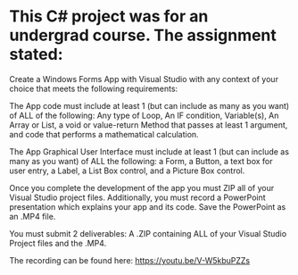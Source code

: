# This C# project was for an undergrad course. The assignment stated:

Create a Windows Forms App with Visual Studio with any context of your choice that meets the following requirements:

The App code must include at least 1 (but can include as many as you want) of ALL of the following: Any type of Loop, An IF condition, Variable(s), An Array or List, a void or value-return Method that passes at least 1 argument, and code that performs a mathematical calculation.

The App Graphical User Interface must include at least 1 (but can include as many as you want) of ALL the following: a Form, a Button, a text box for user entry, a Label, a List Box control, and a Picture Box control.

Once you complete the development of the app you must ZIP all of your Visual Studio project files. Additionally, you must record a PowerPoint presentation which explains your app and its code. Save the PowerPoint as an .MP4 file. 

You must submit 2 deliverables: A .ZIP containing ALL of your Visual Studio Project files and the .MP4. 


The recording can be found here: https://youtu.be/V-W5kbuPZZs
